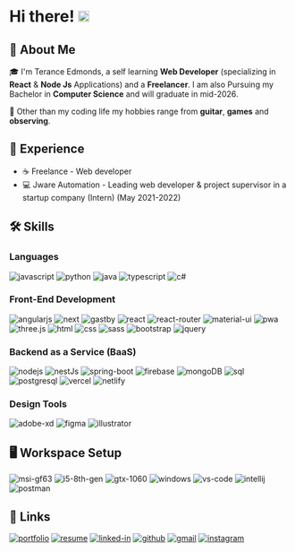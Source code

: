 # Hi there! <img src="https://media.giphy.com/media/hvRJCLFzcasrR4ia7z/giphy.gif" width="20px">

## 🚀 About Me

🎓 I'm Terance Edmonds, a self learning **Web Developer** (specializing in **React** & **Node Js** Applications) and a **Freelancer**. I am also Pursuing my Bachelor in **Computer Science** and will graduate in mid-2026.

🎸 Other than my coding life my hobbies range from **guitar**, **games** and **observing**.


## 🏅 Experience

-   ☕ Freelance - Web developer
-   💻 Jware Automation - Leading web developer & project supervisor in a startup company (Intern) (May 2021-2022)

## 🛠️ Skills

### Languages

![javascript](https://img.shields.io/badge/JavaScript-323330?style=for-the-badge&logo=javascript&logoColor=F7DF1E)
![python](https://img.shields.io/badge/Python-3776AB?style=for-the-badge&logo=python&logoColor=white)
![java](https://img.shields.io/badge/Java-ec4843?style=for-the-badge&logo=java&logoColor=white)
![typescript](https://img.shields.io/badge/TypeScript-3178C6?style=for-the-badge&logo=typescript&logoColor=white)
![c#](https://img.shields.io/badge/C_Sharp-239120?style=for-the-badge&logo=csharp&logoColor=white)

### Front-End Development

![angularjs](https://img.shields.io/badge/Angular_Js-dd1b16?style=for-the-badge&logo=angularjs&logoColor=61DAFB)
![next](https://img.shields.io/badge/Next-000000?style=for-the-badge&logo=nextdotjs&logoColor=FFFFFF)
![gastby](https://img.shields.io/badge/Gastby-663399?style=for-the-badge&logo=gatsby&logoColor=FFFFFF)
![react](https://img.shields.io/badge/React-20232A?style=for-the-badge&logo=react&logoColor=61DAFB)
![react-router](https://img.shields.io/badge/React_Router-CA4245?style=for-the-badge&logo=react-router&logoColor=white)
![material-ui](https://img.shields.io/badge/Material_UI-0081CB?style=for-the-badge&logo=mui&logoColor=white)
![pwa](https://img.shields.io/badge/Progressive_Web_App-4285F4?style=for-the-badge&logo=googlechrome&logoColor=white)
![three.js](https://img.shields.io/badge/Three.js-000000?style=for-the-badge&logo=three.js&logoColor=white)
![html](https://img.shields.io/badge/HTML5-E34F26?style=for-the-badge&logo=html5&logoColor=white)
![css](https://img.shields.io/badge/CSS3-1572B6?style=for-the-badge&logo=css3&logoColor=white)
![sass](https://img.shields.io/badge/SASS-CC6699?style=for-the-badge&logo=sass&logoColor=white)
![bootstrap](https://img.shields.io/badge/Bootstrap-563D7C?style=for-the-badge&logo=bootstrap&logoColor=white)
![jquery](https://img.shields.io/badge/jQuery-0769AD?style=for-the-badge&logo=jquery&logoColor=white)

### Backend as a Service (BaaS)

![nodejs](https://img.shields.io/badge/Node_Js-339933?style=for-the-badge&logo=nodedotjs&logoColor=white)
![nestJs](https://img.shields.io/badge/Nest_Js-E0234E?style=for-the-badge&logo=nestjs&logoColor=white)
![spring-boot](https://img.shields.io/badge/Spring_Boot-36AE7C?style=for-the-badge&logo=spring-boot&logoColor=white)
![firebase](https://img.shields.io/badge/Firebase-ffaa00?style=for-the-badge&logo=Firebase&logoColor=white)
![mongoDB](https://img.shields.io/badge/mongoDB-47A248?style=for-the-badge&logo=mongodb&logoColor=white)
![sql](https://img.shields.io/badge/MySql-205375?style=for-the-badge&logo=mysql&logoColor=white)
![postgresql](https://img.shields.io/badge/Postgresql-4169E1?style=for-the-badge&logo=postgresql&logoColor=white)
![vercel](https://img.shields.io/badge/Vercel-000000?style=for-the-badge&logo=Vercel&logoColor=white)
![netlify](https://img.shields.io/badge/Netlify-00C7B7?style=for-the-badge&logo=netlify&logoColor=white)

### Design Tools

![adobe-xd](https://img.shields.io/badge/adobe_xd-470137?style=for-the-badge&logo=adobe-xd&logoColor=white)
![figma](https://img.shields.io/badge/figma-000000?style=for-the-badge&logo=figma&logoColor=white)
![illustrator](https://img.shields.io/badge/Adobe_Illustrator-FF9A00?style=for-the-badge&logo=adobeillustrator&logoColor=white)

## 🖥️ Workspace Setup

![msi-gf63](https://img.shields.io/badge/MSI-gf63_thin_9scsr-FF0000?style=for-the-badge&logo=msi&logoColor=white)
![i5-8th-gen](https://img.shields.io/badge/Intel-Core_i5_9th-0071C5?style=for-the-badge&logo=intel&logoColor=white)
![gtx-1060](https://img.shields.io/badge/NVIDIA-GTX_1060ti-76B900?style=for-the-badge&logo=nvidia&logoColor=white)
![windows](https://img.shields.io/badge/Windows_10-0078D6?style=for-the-badge&logo=windows&logoColor=white)
![vs-code](https://img.shields.io/badge/VS_Code-007ACC?style=for-the-badge&logo=Visual-Studio-Code&logoColor=white)
![intellij](https://img.shields.io/badge/IntelliJ-e05d44?style=for-the-badge&logo=IntelliJ-Idea&logoColor=white)
![postman](https://img.shields.io/badge/Postman-FF6C37?style=for-the-badge&logo=postman&logoColor=white)

## 🔗 Links

[![portfolio](https://img.shields.io/badge/Portfolio-5340ff?style=for-the-badge&logo=Google-chrome&logoColor=white)](https://terance.ml/)
[![resume](https://img.shields.io/badge/Resume-4285F4?style=for-the-badge&logo=read-the-docs&logoColor=white)](https://terance.ml/cv/Terance_Edmonds-CV.pdf)
[![linked-in](https://img.shields.io/badge/Linked_In-0077B5?style=for-the-badge&logo=LinkedIn&logoColor=white)](https://www.linkedin.com/in/terance-edmonds/)
[![github](https://img.shields.io/badge/GitHub-000000?style=for-the-badge&logo=GitHub&logoColor=white)](https://github.com/terance-edmonds)
[![gmail](https://img.shields.io/badge/Gmail-D14836?style=for-the-badge&logo=Gmail&logoColor=white)](mailto:teranceedmonds20@gmail.com)
[![instagram](https://img.shields.io/badge/Instagram-E4405F?style=for-the-badge&logo=instagram&logoColor=white)](https://www.instagram.com/t.a.edmonds/)

